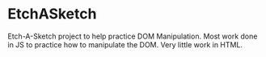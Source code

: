 # EtchASketch
Etch-A-Sketch project to help practice DOM Manipulation.
Most work done in JS to practice how to manipulate the DOM. Very little work in HTML.
